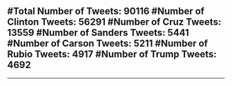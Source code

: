 #Total Number of Tweets: 90116 
#Number of Clinton Tweets: 56291
#Number of Cruz Tweets: 13559
#Number of Sanders Tweets: 5441
#Number of Carson Tweets: 5211
#Number of Rubio Tweets: 4917
#Number of Trump Tweets: 4692
---
---
